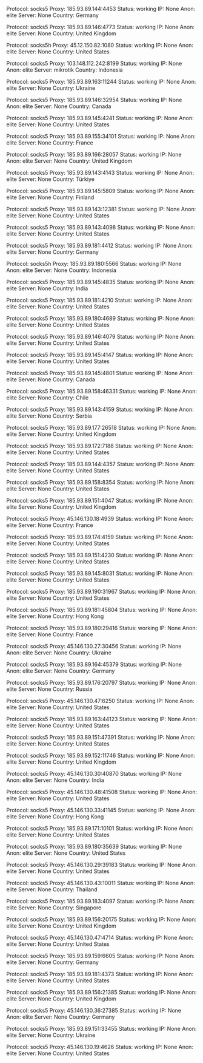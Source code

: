 Protocol: socks5
Proxy: 185.93.89.144:4453
Status: working
IP: None
Anon: elite
Server: None
Country: Germany

Protocol: socks5
Proxy: 185.93.89.146:4773
Status: working
IP: None
Anon: elite
Server: None
Country: United Kingdom

Protocol: socks5h
Proxy: 45.12.150.82:1080
Status: working
IP: None
Anon: elite
Server: None
Country: United States

Protocol: socks5
Proxy: 103.148.112.242:8199
Status: working
IP: None
Anon: elite
Server: mikrotik
Country: Indonesia

Protocol: socks5
Proxy: 185.93.89.163:11244
Status: working
IP: None
Anon: elite
Server: None
Country: Ukraine

Protocol: socks5
Proxy: 185.93.89.146:32954
Status: working
IP: None
Anon: elite
Server: None
Country: Canada

Protocol: socks5
Proxy: 185.93.89.145:4241
Status: working
IP: None
Anon: elite
Server: None
Country: United States

Protocol: socks5
Proxy: 185.93.89.155:34101
Status: working
IP: None
Anon: elite
Server: None
Country: France

Protocol: socks5
Proxy: 185.93.89.166:28057
Status: working
IP: None
Anon: elite
Server: None
Country: United Kingdom

Protocol: socks5
Proxy: 185.93.89.143:4143
Status: working
IP: None
Anon: elite
Server: None
Country: Türkiye

Protocol: socks5
Proxy: 185.93.89.145:5809
Status: working
IP: None
Anon: elite
Server: None
Country: Finland

Protocol: socks5
Proxy: 185.93.89.143:12381
Status: working
IP: None
Anon: elite
Server: None
Country: United States

Protocol: socks5
Proxy: 185.93.89.143:4098
Status: working
IP: None
Anon: elite
Server: None
Country: United States

Protocol: socks5
Proxy: 185.93.89.181:4412
Status: working
IP: None
Anon: elite
Server: None
Country: Germany

Protocol: socks5h
Proxy: 185.93.89.180:5566
Status: working
IP: None
Anon: elite
Server: None
Country: Indonesia

Protocol: socks5
Proxy: 185.93.89.145:4835
Status: working
IP: None
Anon: elite
Server: None
Country: India

Protocol: socks5
Proxy: 185.93.89.181:4210
Status: working
IP: None
Anon: elite
Server: None
Country: United States

Protocol: socks5
Proxy: 185.93.89.180:4689
Status: working
IP: None
Anon: elite
Server: None
Country: United States

Protocol: socks5
Proxy: 185.93.89.146:4079
Status: working
IP: None
Anon: elite
Server: None
Country: United States

Protocol: socks5
Proxy: 185.93.89.145:4147
Status: working
IP: None
Anon: elite
Server: None
Country: United States

Protocol: socks5
Proxy: 185.93.89.145:4801
Status: working
IP: None
Anon: elite
Server: None
Country: Canada

Protocol: socks5
Proxy: 185.93.89.158:46331
Status: working
IP: None
Anon: elite
Server: None
Country: Chile

Protocol: socks5
Proxy: 185.93.89.143:4159
Status: working
IP: None
Anon: elite
Server: None
Country: Serbia

Protocol: socks5
Proxy: 185.93.89.177:26518
Status: working
IP: None
Anon: elite
Server: None
Country: United Kingdom

Protocol: socks5
Proxy: 185.93.89.172:7188
Status: working
IP: None
Anon: elite
Server: None
Country: United States

Protocol: socks5
Proxy: 185.93.89.144:4357
Status: working
IP: None
Anon: elite
Server: None
Country: United States

Protocol: socks5
Proxy: 185.93.89.158:8354
Status: working
IP: None
Anon: elite
Server: None
Country: United States

Protocol: socks5
Proxy: 185.93.89.151:4047
Status: working
IP: None
Anon: elite
Server: None
Country: United Kingdom

Protocol: socks5
Proxy: 45.146.130.18:4939
Status: working
IP: None
Anon: elite
Server: None
Country: France

Protocol: socks5
Proxy: 185.93.89.174:4159
Status: working
IP: None
Anon: elite
Server: None
Country: United States

Protocol: socks5
Proxy: 185.93.89.151:4230
Status: working
IP: None
Anon: elite
Server: None
Country: United States

Protocol: socks5
Proxy: 185.93.89.145:8031
Status: working
IP: None
Anon: elite
Server: None
Country: United States

Protocol: socks5
Proxy: 185.93.89.190:31967
Status: working
IP: None
Anon: elite
Server: None
Country: United States

Protocol: socks5
Proxy: 185.93.89.181:45804
Status: working
IP: None
Anon: elite
Server: None
Country: Hong Kong

Protocol: socks5
Proxy: 185.93.89.180:29416
Status: working
IP: None
Anon: elite
Server: None
Country: France

Protocol: socks5
Proxy: 45.146.130.27:30456
Status: working
IP: None
Anon: elite
Server: None
Country: Ukraine

Protocol: socks5
Proxy: 185.93.89.164:45379
Status: working
IP: None
Anon: elite
Server: None
Country: Germany

Protocol: socks5
Proxy: 185.93.89.176:20797
Status: working
IP: None
Anon: elite
Server: None
Country: Russia

Protocol: socks5
Proxy: 45.146.130.47:6250
Status: working
IP: None
Anon: elite
Server: None
Country: United States

Protocol: socks5
Proxy: 185.93.89.163:44123
Status: working
IP: None
Anon: elite
Server: None
Country: United States

Protocol: socks5
Proxy: 185.93.89.151:47391
Status: working
IP: None
Anon: elite
Server: None
Country: United States

Protocol: socks5
Proxy: 185.93.89.152:11746
Status: working
IP: None
Anon: elite
Server: None
Country: United Kingdom

Protocol: socks5
Proxy: 45.146.130.30:40870
Status: working
IP: None
Anon: elite
Server: None
Country: India

Protocol: socks5
Proxy: 45.146.130.48:41508
Status: working
IP: None
Anon: elite
Server: None
Country: United States

Protocol: socks5
Proxy: 45.146.130.33:41145
Status: working
IP: None
Anon: elite
Server: None
Country: Hong Kong

Protocol: socks5
Proxy: 185.93.89.171:10101
Status: working
IP: None
Anon: elite
Server: None
Country: United States

Protocol: socks5
Proxy: 185.93.89.180:35639
Status: working
IP: None
Anon: elite
Server: None
Country: United States

Protocol: socks5
Proxy: 45.146.130.29:39183
Status: working
IP: None
Anon: elite
Server: None
Country: United States

Protocol: socks5
Proxy: 45.146.130.43:10011
Status: working
IP: None
Anon: elite
Server: None
Country: Thailand

Protocol: socks5
Proxy: 185.93.89.183:4097
Status: working
IP: None
Anon: elite
Server: None
Country: Singapore

Protocol: socks5
Proxy: 185.93.89.156:20175
Status: working
IP: None
Anon: elite
Server: None
Country: United Kingdom

Protocol: socks5
Proxy: 45.146.130.47:4714
Status: working
IP: None
Anon: elite
Server: None
Country: United States

Protocol: socks5
Proxy: 185.93.89.159:6605
Status: working
IP: None
Anon: elite
Server: None
Country: Germany

Protocol: socks5
Proxy: 185.93.89.181:4373
Status: working
IP: None
Anon: elite
Server: None
Country: United States

Protocol: socks5
Proxy: 185.93.89.156:21385
Status: working
IP: None
Anon: elite
Server: None
Country: United Kingdom

Protocol: socks5
Proxy: 45.146.130.36:27385
Status: working
IP: None
Anon: elite
Server: None
Country: Germany

Protocol: socks5
Proxy: 185.93.89.151:33455
Status: working
IP: None
Anon: elite
Server: None
Country: Ukraine

Protocol: socks5
Proxy: 45.146.130.19:4626
Status: working
IP: None
Anon: elite
Server: None
Country: United States


